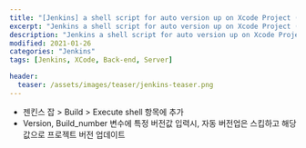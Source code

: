 ```yaml
---
title: "[Jenkins] a shell script for auto version up on Xcode Project (with BuildNumber)"
excerpt: "Jenkins a shell script for auto version up on Xcode Project (with BuildNumber)"
description: "Jenkins a shell script for auto version up on Xcode Project (with BuildNumber)"
modified: 2021-01-26
categories: "Jenkins"
tags: [Jenkins, XCode, Back-end, Server]

header:
  teaser: /assets/images/teaser/jenkins-teaser.png
---
```


- 젠킨스 잡 > Build > Execute shell 항목에 추가
- Version, Build_number 변수에 특정 버전값 입력시, 자동 버전업은 스킵하고 해당 값으로 프로젝트 버전 업데이트

<script src="https://gist.github.com/tigi44/c926c87e5fc9f5dc3a55a15809e58b65.js"></script>
